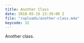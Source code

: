 ```yaml
---
title: Another Class
date: 2018-05-16 22:39:00 Z
file: "/uploads/another-class.m4a"
keycode: 32
---
```


Another class.
